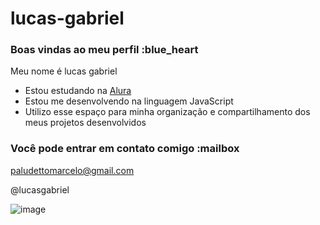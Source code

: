 # lucas-gabriel

### Boas vindas ao meu perfil :blue_heart

Meu nome é lucas gabriel

- Estou estudando na [Alura](https://www.alura.com.br)
- Estou me desenvolvendo na linguagem JavaScript
- Utilizo esse espaço para minha organização e compartilhamento dos meus projetos desenvolvidos

### Você pode entrar em contato comigo :mailbox

paludettomarcelo@gmail.com

@lucasgabriel

![image](https://github.com/lucasgabrieldasilvarodrigues/lucas-gabriel/assets/170326666/b749a413-f269-4ec3-a795-282c362f736c)
